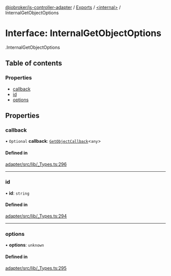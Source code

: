 [@iobroker/js-controller-adapter](../README.md) / [Exports](../modules.md) / [<internal\>](../modules/internal_.md) / InternalGetObjectOptions

# Interface: InternalGetObjectOptions

[<internal>](../modules/internal_.md).InternalGetObjectOptions

## Table of contents

### Properties

- [callback](internal_.InternalGetObjectOptions.md#callback)
- [id](internal_.InternalGetObjectOptions.md#id)
- [options](internal_.InternalGetObjectOptions.md#options)

## Properties

### callback

• `Optional` **callback**: [`GetObjectCallback`](../modules/internal_.md#getobjectcallback)<`any`\>

#### Defined in

[adapter/src/lib/_Types.ts:296](https://github.com/ioBroker/ioBroker.js-controller/blob/58a732de/packages/adapter/src/lib/_Types.ts#L296)

___

### id

• **id**: `string`

#### Defined in

[adapter/src/lib/_Types.ts:294](https://github.com/ioBroker/ioBroker.js-controller/blob/58a732de/packages/adapter/src/lib/_Types.ts#L294)

___

### options

• **options**: `unknown`

#### Defined in

[adapter/src/lib/_Types.ts:295](https://github.com/ioBroker/ioBroker.js-controller/blob/58a732de/packages/adapter/src/lib/_Types.ts#L295)

